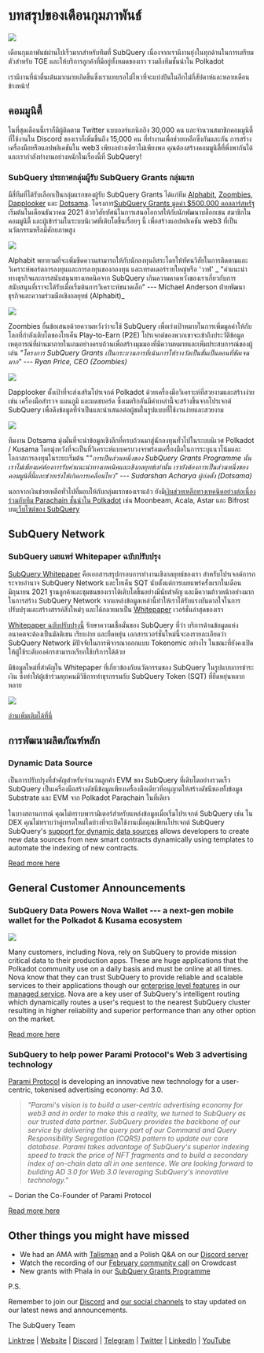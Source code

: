 # บทสรุปของเดือนกุมภาพันธ์

![](https://miro.medium.com/max/1400/1*T3DLiAKSIy-AjRia_JJjow.png)

เดือนกุมภาพันธ์ผ่านไปเร็วมากสำหรับทีมที่ SubQuery เนื่องจากเรามีงานยุ่งในทุกด้านในการเตรียมตัวสำหรับ TGE และให้บริการลูกค้าที่มีอยู่ทั้งหมดของเรา รวมถึงทีมชั้นนำใน Polkadot

เรามีงานที่น่าตื่นเต้นมากมายเกิดขึ้นซึ่งเราแทบรอไม่ไหวที่จะแบ่งปันในอีกไม่กี่สัปดาห์และหลายเดือนข้างหน้า!

## คอมมูนิตี้

ในที่สุดเดือนนี้เราก็มีผู้ติดตาม Twitter แบบออร์แกนิกถึง 30,000 คน และจำนวนสมาชิกคอมมูนิตี้ที่ใช้งานใน Discord ของเราก็เพิ่มขึ้นถึง 15,000 คน ที่ทำงานเพื่อช่วยเหลือซึ่งกันและกัน การสร้างเครื่องมือหรือแอปพลิเคชันใน web3 เพียงอย่างเดียวไม่เพียงพอ คุณต้องสร้างคอมมูนิตี้ที่พึ่งพากันได้และเรากำลังทำงานอย่างหนักในเรื่องนี้ที่ SubQuery!

### SubQuery ประกาศกลุ่มผู้รับ SubQuery Grants กลุ่มแรก

มีสี่ทีมที่ได้รับเลือกเป็นกลุ่มแรกของผู้รับ SubQuery Grants ได้แก่ทีม [Alphabit](https://www.polkadata.xyz/), [Zoombies](https://zoombies.world/), [Dapplooker](https://dapplooker.com/) และ [Dotsama](http://dotsama.ai/). โครงการ[SubQuery Grants มูลค่า $500,000 ดอลลาร์สหรัฐ](https://subquery.network/grants) เริ่มต้นในเดือนธันวาคม 2021 ด้วยวิสัยทัศน์ในการเสนอโอกาสให้กับนักพัฒนาบล็อกเชน สมาชิกในคอมมูนิตี้ และผู้เข้าร่วมในระบบนิเวศที่เติบโตขึ้นเรื่อยๆ นี้ เพื่อสร้างแอปพลิเคชัน web3 ที่เป็นนวัตกรรมหรือมีศักยภาพสูง

![](https://miro.medium.com/max/1400/1*tBnWK4svpGbGuP3mCXyGDg.png)

Alphabit พยายามที่จะเพิ่มขีดความสามารถให้กับนักลงทุนอิสระโดยให้ทัศนวิสัยในการติดตามและวิเคราะห์พอร์ตการลงทุนและการลงทุนของกองทุน และเทรดเดอร์รายใหญ่หรือ 'วาฬ' _ "คำแนะนำทางธุรกิจและการสนับสนุนทางเทคนิคจาก SubQuery เกินความคาดหวังของเราเกี่ยวกับการสนับสนุนที่เราจะได้รับเมื่อเริ่มต้นการวิเคราะห์ขนาดเล็ก" --- Michael Anderson ฝ่ายพัฒนาธุรกิจและความร่วมมือเชิงกลยุทธ์ (Alphabit)_

![](https://miro.medium.com/max/1400/1*TpHBDhA7WqNGTOxz9LpifQ.png)

Zoombies ยื่นข้อเสนอด้วยความหวังว่าจะใช้ SubQuery เพื่อเร่งเป้าหมายในการเพิ่มมูลค่าให้กับโลกที่กำลังเติบโตของโทเค็น Play-to-Earn (P2E) โปรเจกต์ของพวกเขาจะเข้าถึงประวัติข้อมูลเหตุการณ์ที่ผ่านมาภายในเกมอย่างครบถ้วนเพื่อสร้างมุมมองที่มีความหมายและเพิ่มประสบการณ์ของผู้เล่น _"โครงการ SubQuery Grants เป็นกระบวนการที่เน้นการให้รางวัลเป็นขั้นเป็นตอนที่ชัดเจนมาก" --- Ryan Price, CEO (Zoombies)_

![](https://miro.medium.com/max/1400/1*4rPD0g-pC3MOU5M5vAtS4w.png)

Dapplooker ตั้งเป้าที่จะส่งเสริมโปรเจกต์ Polkadot ด้วยเครื่องมือวิเคราะห์ที่สวยงามและสร้างง่าย เช่น เครื่องมือสำรวจ แผนภูมิ และแดชบอร์ด ซึ่งเมตริกอันมีค่าเหล่านี้จะสร้างขึ้นจากโปรเจกต์ SubQuery เพื่อดึงข้อมูลที่จำเป็นและนำเสนอต่อผู้ชมในรูปแบบที่ใช้งานง่ายและสวยงาม

![](https://miro.medium.com/max/1400/1*kC8QYVvlUZwUfgXTBFQbgg.png)

ทีมงาน Dotsama มุ่งมั่นที่จะนำข้อมูลเชิงลึกที่ครบถ้วนมาสู่นักลงทุนทั่วไปในระบบนิเวศ Polkadot / Kusama โดยมุ่งหวังที่จะเป็นที่วิเคราะห์แบบครบวงจรพร้อมเครื่องมือในการระบุแนวโน้มและโอกาสการลงทุนในระยะเริ่มต้น "_"การเป็นส่วนหนึ่งของ SubQuery Grants Programme นั้น เราไม่เพียงแค่ต้องการรับคำแนะนำทางเทคนิคและเชิงกลยุทธ์เท่านั้น เรายังต้องการเป็นส่วนหนึ่งของคอมมูนิตี้นี้และช่วยเร่งให้เกิดการเคลื่อนไหว" --- Sudarshan Acharya ผู้ก่อตั้ง (Dotsama)_

นอกจากเงินช่วยเหลือทั่วไปที่มอบให้กับกลุ่มแรกของเราแล้ว ยังมี[เงินช่วยเหลือทางเทคนิคอย่างต่อเนื่องร่วมกับทีม Parachain ชั้นนำใน Polkadot](../blogs/20220127-grants-bounties.md) เช่น Moonbeam, Acala, Astar และ Bifrost บน[เว็บไซต์ของ SubQuery](https://subquery.network/grants)

## SubQuery Network

### SubQuery เผยแพร่ Whitepaper ฉบับปรับปรุง

[SubQuery Whitepaper](https://static.subquery.network/whitepaper.pdf) คือเอกสารสรุปกรอบการทำงานเชิงกลยุทธ์ของเรา สำหรับโปรเจกต์การกระจายอำนาจ SubQuery Network และโทเค็น SQT นับตั้งแต่การเผยแพร่ครั้งแรกในเดือนมิถุนายน 2021 ฐานลูกค้าและชุมชนของเราได้เติบโตขึ้นอย่างมีนัยสำคัญ และมีความก้าวหน้าอย่างมากในการสร้าง SubQuery Network จากแหล่งข้อมูลเหล่านี้ทำให้เราได้รับแรงบันดาลใจในการปรับปรุงและสร้างสรรค์สิ่งใหม่ๆ และได้กลายมาเป็น [Whitepaper](https://static.subquery.network/whitepaper.pdf) เวอร์ชั่นล่าสุดของเรา

[Whitepaper ฉบับปรับปรุงนี้](https://static.subquery.network/whitepaper.pdf) รักษาความเชื่อมั่นของ SubQuery ที่ว่า บริการด้านข้อมูลแห่งอนาคตจะต้องเป็นมัลติเชน เรียบง่าย และยืดหยุ่น เอกสารเวอร์ชั่นใหม่นี้จะลงรายละเอียดว่า SubQuery Network มีปัจจัยในการพิจารณาออกแบบ Tokenomic อย่างไร ในขณะที่ยังคงเปิดให้ผู้ใช้ระดับองค์กรสามารถเรียกใช้บริการได้ด้วย

มีข้อมูลใหม่ที่สำคัญใน Whitepaper ที่เกี่ยวข้องกับนวัตกรรมของ SubQuery ในรูปแบบการชำระเงิน ซึ่งทำให้ผู้เข้าร่วมทุกคนมีวิธีการทำธุรกรรมกับ SubQuery Token (SQT) ที่ยืดหยุ่นหลากหลาย

![](https://miro.medium.com/max/1400/1*EhLefs3-lb47y2LC4Z6jWA.png)

[อ่านเพิ่มเติมได้ที่นี่](../blogs/20220216-whitepaper-update.md)

## การพัฒนาผลิตภัณฑ์หลัก

### Dynamic Data Source

เป็นการปรับปรุงที่สำคัญสำหรับจำนวนลูกค้า EVM ของ SubQuery ที่เติบโตอย่างรวดเร็ว SubQuery เป็นเครื่องมือสร้างดัชนีข้อมูลเพียงเครื่องมือเดียวที่อนุญาตให้สร้างดัชนีของทั้งข้อมูล Substrate และ EVM จาก Polkadot Parachain ในที่เดียว

ในบางสถานการณ์ คุณไม่ทราบพารามิเตอร์สำหรับแหล่งข้อมูลเมื่อเริ่มโปรเจกต์ SubQuery เช่น ใน DEX คุณไม่ทราบว่าคู่เทรดใหม่ใดบ้างที่จะเปิดใช้งานเมื่อคุณเขียนโปรเจกต์ SubQuery SubQuery's [support for dynamic data sources](https://university.subquery.network/build/dynamicdatasources.html) allows developers to create new data sources from new smart contracts dynamically using templates to automate the indexing of new contracts.

[Read more here](https://university.subquery.network/build/dynamicdatasources.html)

## General Customer Announcements

### SubQuery Data Powers Nova Wallet --- a next-gen mobile wallet for the Polkadot & Kusama ecosystem

![](https://miro.medium.com/max/1400/1*NkYmEpYLpZYFRkANrvpwPw.png)

Many customers, including Nova, rely on SubQuery to provide mission critical data to their production apps. These are huge applications that the Polkadot community use on a daily basis and must be online at all times. Nova know that they can trust SubQuery to provide reliable and scalable services to their applications though our [enterprise level features](https://blog.subquery.network/blogs/20211228-enterprise-hosted.html) in our [managed service](https://project.subquery.network/). Nova are a key user of SubQuery's intelligent routing which dynamically routes a user's request to the nearest SubQuery cluster resulting in higher reliability and superior performance than any other option on the market.

[Read more here](../customer_announcements/20220210-nova-wallet.md)

### SubQuery to help power Parami Protocol's Web 3 advertising technology

[Parami Protocol](https://parami.io/) is developing an innovative new technology for a user-centric, tokenised advertising economy: Ad 3.0.

> _"Parami's vision is to build a user-centric advertising economy for web3 and in order to make this a reality, we turned to SubQuery as our trusted data partner. SubQuery provides the backbone of our service by delivering the query part of our Command and Query Responsibility Segregation (CQRS) pattern to update our core database. Parami takes advantage of SubQuery's superior indexing speed to track the price of NFT fragments and to build a secondary index of on-chain data all in one sentence. We are looking forward to building AD 3.0 for Web 3.0 leveraging SubQuery's innovative technology."_

~ Dorian the Co-Founder of Parami Protocol

[Read more here](../customer_announcements/20220222-parami.md)

## Other things you might have missed

- We had an AMA with [Talisman](https://talisman.xyz/) and a Polish Q&A on our [Discord server](https://discord.com/channels/796198414798028831/796198414798028834)
- Watch the recording of our [February community call](https://www.crowdcast.io/e/subquery-sessions-february) on Crowdcast
- New grants with Phala in our [SubQuery Grants Programme](https://subquery.network/grants)

P.S.

Remember to join our [Discord](https://discord.com/invite/subquery) and [our social channels](https://linktr.ee/subquerynetwork) to stay updated on our latest news and announcements.

The SubQuery Team

[Linktree](https://linktr.ee/subquerynetwork) | [Website](https://subquery.network/) | [Discord](https://discord.com/invite/78zg8aBSMG) | [Telegram](https://t.me/subquerynetwork) | [Twitter](https://twitter.com/subquerynetwork) | [LinkedIn](https://www.linkedin.com/company/subquery) | [YouTube](https://www.youtube.com/channel/UCi1a6NUUjegcLHDFLr7CqLw)
